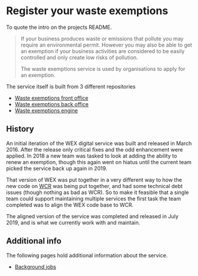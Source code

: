 # Register your waste exemptions

To quote the intro on the projects README.

> If your business produces waste or emissions that pollute you may require an environmental permit. However you may also be able to get an exemption if your business activities are considered to be easily controlled and only create low risks of pollution.
>
> The waste exemptions service is used by organisations to apply for an exemption.

The service itself is built from 3 different repositories

- [Waste exemptions front office](https://github.com/DEFRA/waste-exemptions-front-office)
- [Waste exemptions back office](https://github.com/DEFRA/waste-exemptions-back-office-ta)
- [Waste exemptions engine](https://github.com/DEFRA/waste-exemptions-engine)

## History

An initial iteration of the WEX digital service was built and released in March 2016. After the release only critical fixes and the odd enhancement were applied. In 2018 a new team was tasked to look at adding the ability to renew an exemption, though this again went on hiatus until the current team picked the service back up again in 2019.

That version of WEX was put together in a very different way to how the new code on [WCR](/services/wcr) was being put together, and had some technical debt issues (though nothing as bad as WCR). So to make it feasible that a single team could support maintaining multiple services the first task the team completed was to align the WEX code base to WCR.

The aligned version of the service was completed and released in July 2019, and is what we currently work with and maintain.

## Additional info

The following pages hold additional information about the service.

- [Background jobs](background_jobs.md)
